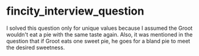 # fincity_interview_question

I solved this question only for unique values because I assumed the Groot wouldn't eat a pie with the same taste again. Also, it was mentioned in the question that if Groot eats one sweet pie, he goes for a bland pie to meet the desired sweetness.  
